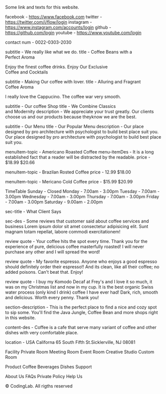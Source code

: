 Some link and texts for this website.

 <!-- For Nav Section -->
facebook - https://www.facebook.com
twitter - https://twitter.com/i/flow/login
instagram - https://www.instagram.com/accounts/login
github - https://github.com/login
youtube - https://www.youtube.com/login

contact num - 0022-0303-2030

<!-- For Home Section -->
subtitle - We really like what we do.
title - Coffee Beans with a <br> Perfect Aroma

Enjoy the finest coffee drinks.
Enjoy Our Exclusive <br> Coffee and Cocktails

subtitle - Making Our coffee with lover.
title - Alluring and Fragrant <br> Coffee Aroma

<!-- For About Section -->
I really love the Cappucino. The coffee war very smooth.

subtitle - Our coffee Shop
title - We Combine Classics <br> and Modernity
description - We appreciate your trust greatly. 
Our clients choose us and our products because theyknow we are the best.

<!-- For Menu Section -->
subtitle - Our Menu
title - Our Popular Menu
description -   Our place designed by pro architecture with psychologist to build best place suit you. Our place designed by pro architecture with psychologist to build best place suit you.


menuItem-topic - Americano Roasted Coffee
menu-itemDes - It is a long established fact that a reader will be distracted by the readable.
price - $18.99 $20.66

menuItem-topic - Brazilan Rosted Coffee
price - 12.99 $18.00

menuItem-topic - Mericano Cold Coffee
price - $15.99 $20.99

TimeTable
 Sunday -    Closed
 Monday -    7.00am - 3.00pm
 Tuesday -   7.00am - 3.00pm
 Wednesday - 7.00am - 3.00pm
 Thursday -  7.00am - 3.00pm
 Friday -    7.00am - 3.00pm
 Saturday -  9.00am - 2.00pm

 <!-- Review Section -->
 sec-title - What Client Says

 sec-des - Some reviews that customer said about coffee services and business Lorem ipsum dolor sit amet consectetur adipisicing elit. Sunt magnam totam repellat, labore commodi exercitationem!

 review quote - Your coffee hits the spot every time. Thank you for the experience of pure, delicious coffee masterfully roasted! I will never purchase any other and I will spread the word!

 review quote - My favorite espresso. Anyone who enjoys a good espresso should definitely order their espresso!! And its clean, like all their coffee; no added poisons. Can't beat that. Enjoy!

 review quote - I buy my Komodo Decaf at Frey's and I love it so much, it was on my Christmas list and now in my cup. It is the best organic Swiss water process (only kind I drink) coffee I have ever had! Dark, rich, smooth and delicious. Worth every penny. Thank you!

 <!-- Newsletter Section -->
 section-description - This is the perfect place to find a nice and cozy spot to sip some. You'll find the Java Jungle, Coffee Bean and more shops right in this website.

 <!-- Footer Section -->
 content-des - Coffee is a cafe that serve many variant of coffee and other dishes with very comfortable place.

 location - USA Californa 65 South Fifth St.Sicklerville, NJ 08081

Facility
Private Room
Meeting Room
Event Room
Creative Studio
Custom Room

Product
Coffee
Beverages
Dishes
Support

About Us
FAQs
Private Policy
Help Us

&#169; CodingLab. All rigths reserved
